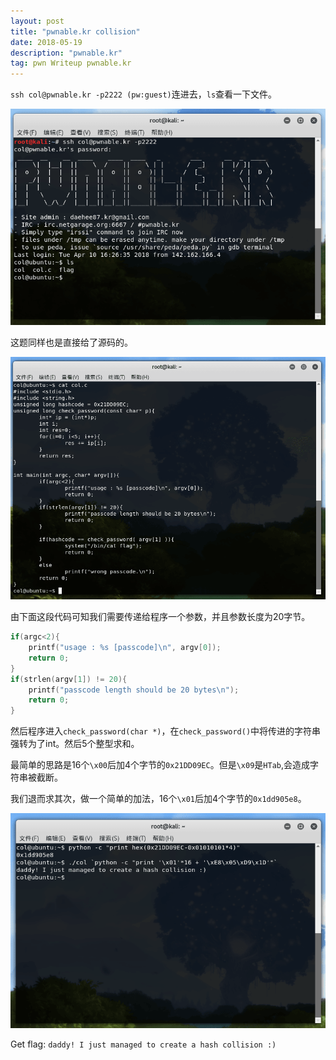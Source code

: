 ```yaml
---
layout: post
title: "pwnable.kr collision"
date: 2018-05-19 
description: "pwnable.kr"
tag: pwn Writeup pwnable.kr
---
```


`ssh col@pwnable.kr -p2222 (pw:guest)`连进去，`ls`查看一下文件。

![img_1](/images/posts/pwnable.kr_collision/img_1.png)

这题同样也是直接给了源码的。

![img_2](/images/posts/pwnable.kr_collision/img_2.png)

由下面这段代码可知我们需要传递给程序一个参数，并且参数长度为20字节。

```c
if(argc<2){
    printf("usage : %s [passcode]\n", argv[0]);
    return 0;
}
if(strlen(argv[1]) != 20){
    printf("passcode length should be 20 bytes\n");
    return 0;
}
```

然后程序进入`check_password(char *)`，在`check_password()`中将传进的字符串强转为了int。然后5个整型求和。

最简单的思路是16个`\x00`后加4个字节的`0x21DD09EC`。但是`\x09`是`HTab`,会造成字符串被截断。

我们退而求其次，做一个简单的加法，16个`\x01`后加4个字节的`0x1dd905e8`。

![img_3](/images/posts/pwnable.kr_collision/img_3.png)

Get flag: `daddy! I just managed to create a hash collision :)`